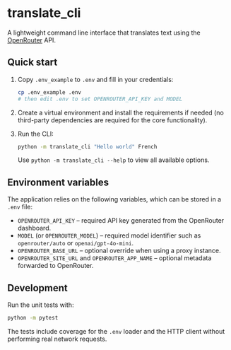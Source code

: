 # translate_cli

A lightweight command line interface that translates text using the [OpenRouter](https://openrouter.ai) API.

## Quick start

1. Copy `.env_example` to `.env` and fill in your credentials:

   ```bash
   cp .env_example .env
   # then edit .env to set OPENROUTER_API_KEY and MODEL
   ```

2. Create a virtual environment and install the requirements if needed (no third-party
   dependencies are required for the core functionality).

3. Run the CLI:

   ```bash
   python -m translate_cli "Hello world" French
   ```

   Use `python -m translate_cli --help` to view all available options.

## Environment variables

The application relies on the following variables, which can be stored in a `.env` file:

- `OPENROUTER_API_KEY` – required API key generated from the OpenRouter dashboard.
- `MODEL` (or `OPENROUTER_MODEL`) – required model identifier such as `openrouter/auto` or
  `openai/gpt-4o-mini`.
- `OPENROUTER_BASE_URL` – optional override when using a proxy instance.
- `OPENROUTER_SITE_URL` and `OPENROUTER_APP_NAME` – optional metadata forwarded to OpenRouter.

## Development

Run the unit tests with:

```bash
python -m pytest
```

The tests include coverage for the `.env` loader and the HTTP client without performing
real network requests.
